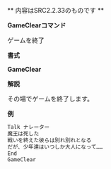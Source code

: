 ** 内容はSRC2.2.33のものです **

**GameClearコマンド**

ゲームを終了

**書式**

**GameClear**

**解説**

その場でゲームを終了します。

**例**
```sh
Talk ナレーター
魔王は死した
戦いを終えた彼らは別れ別れとなる
だが、少年達はいつしか大人になって……
End
GameClear
```

